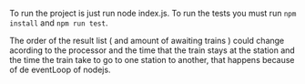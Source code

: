 To run the project is just run node index.js.
To run the tests you must run `npm install` and `npm run test`.

The order of the result list ( and amount of awaiting trains ) could change acording to the processor and the time that the train stays at the station and the time the train take to go to one station to another, that happens because of de eventLoop of nodejs.
